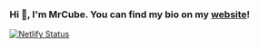 ### Hi 👋, I'm MrCube. You can find my bio on my [website](https://mrcube.live)!

[![Netlify Status](https://api.netlify.com/api/v1/badges/3bd78cba-810c-4bf1-a542-0878ded36aef/deploy-status)](https://mrcube.live)
